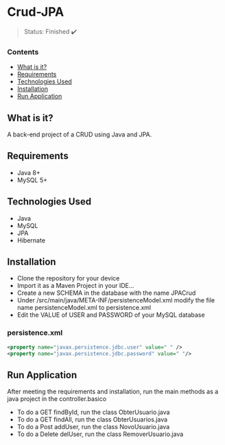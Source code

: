 <h1>Crud-JPA</h1>

> Status: Finished ✔️

### Contents
  
* [What is it?](#what-is-it)
* [Requirements](#requirements)
* [Technologies Used](#technologies)
* [Installation](#installation)
* [Run Application](#run-application)

## <a name="what-is-it"></a>What is it?

A back-end project of a CRUD using Java and JPA.

## <a name="requirements"></a>Requirements

- Java 8+
- MySQL 5+

## <a name="technologies"></a>Technologies Used

- Java
- MySQL
- JPA
- Hibernate

## <a name="installation"></a>Installation

- Clone the repository for your device
- Import it as a Maven Project in your IDE...
- Create a new SCHEMA in the database with the name JPACrud
- Under /src/main/java/META-INF/persistenceModel.xml modify the file name persistenceModel.xml to persistence.xml
- Edit the VALUE of USER and PASSWORD of your MySQL database

### persistence.xml
```xml
<property name="javax.persistence.jdbc.user" value=" " />
<property name="javax.persistence.jdbc.password" value=" "/>
```
## <a name="run-application"></a>Run Application

After meeting the requirements and installation, run the main methods as a java project in the controller.basico

* To do a GET findById, run the class ObterUsuario.java
* To do a GET findAll, run the class ObterUsuarios.java
* To do a Post addUser, run the class NovoUsuario.java
* To do a Delete delUser, run the class RemoverUsuario.java